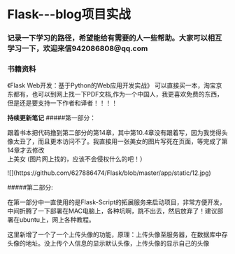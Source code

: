 # Flask---blog项目实战
<h3>记录一下学习的路径，希望能给有需要的人一些帮助。大家可以相互学习一下，欢迎来信942086808@qq.com</h3>

### **书籍资料**
《Flask Web开发：基于Python的Web应用开发实战》
可以直接买一本，淘宝京东都有，也可以到网上找一下PDF文档,作为一个中国人，我更喜欢免费的东西，但是还是要支持一下作者和译者！！！！

**持续更新笔记**
#####第一部分：<br>
<p>跟着书本把代码撸到第二部分的第14章，其中第10.4章没有跟着写，因为我觉得头像太丑了，而且更本访问不了。我直接用一张美女的图片写死在页面，等完成了第14章才去修改<br>
上美女    (图片网上找的，应该不会侵权什么的吧！）</p>
![](https://github.com/627886474/Flask/blob/master/app/static/12.jpg)

#####第二部分:<br>
<p>在第一部分中一直使用的是Flask-Script的拓展服务来启动项目，非常方便开发，中间折腾了一下部署在MAC电脑上，各种坑啊，跳不出去，然后放弃了！建议部署在ubuntu上，网上各种教程。</p>
<p>这里新增了一个了一个上传头像的功能，原理：上传头像至服务器，在数据库中存头像的地址。没上传个人信息的显示默认头像，上传头像的显示自己的头像</p>

